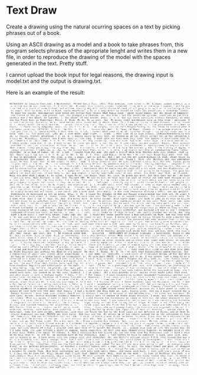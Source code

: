 # Text Draw
Create a drawing using the natural ocurring spaces on a text by picking phrases out of a book.


Using an ASCII drawing as a model and a book to take phrases from, this program selects phrases of the apropriate lenght and writes them in a new file, in order to reproduce the drawing of the model with the spaces generated in the text.
Pretty stuff.

I cannot upload the book input for legal reasons, the drawing input is model.txt and the output is drawing.txt.

Here is an example of the result:

![alt text](https://raw.githubusercontent.com/Trurl0/textDraw/master/result.png)
